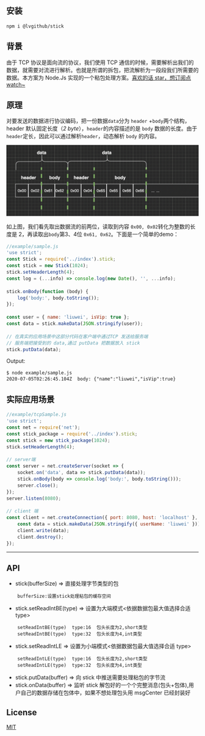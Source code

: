 ## 安装

```shell
npm i @lvgithub/stick
```

## 背景

由于 TCP 协议是面向流的协议，我们使用 TCP 通信的时候，需要解析出我们的数据，就需要对流进行解析。也就是所谓的拆包，把流解析为一段段我们所需要的数据。本方案为 Node.Js 实现的一个粘包处理方案。[喜欢的话 star，想订阅点 watch~](https://github.com/lvgithub/stick)

## 原理

对要发送的数据进行协议编码，把一份数据`data`分为 `header` +`body`两个结构，header 默认固定长度（_2 byte_），`header`的内容描述的是 `body` 数据的长度。由于`header`定长，因此可以通过解析`header`，动态解析 `body` 的内容。

![image-20200704170816148](assets/README/image-20200704170816148.png)

如上图，我们看先取出数据流的前两位，读取到内容 `0x00, 0x02`转化为整数的长度是 2，再读取出`body`第3、4位 `0x61, 0x62`。下面是一个简单的demo：

```javascript
//example/sample.js
'use strict';
const Stick = require('../index').stick;
const stick = new Stick(1024);
stick.setHeaderLength(4);
const log = (...info) => console.log(new Date(), '', ...info);

stick.onBody(function (body) {
    log('body:', body.toString());
});

const user = { name: 'liuwei', isVip: true };
const data = stick.makeData(JSON.stringify(user));

// 在真实的应用场景中这部分代码在客户端中通过TCP 发送给服务端
// 服务端把接受到的 data,通过 putData 把数据放入 stick
stick.putData(data);
```

Output:

```shell
$ node example/sample.js
2020-07-05T02:26:45.104Z  body: {"name":"liuwei","isVip":true}
```

## 实际应用场景

```javascript
//example/tcpSample.js
'use strict';
const net = require('net');
const stick_package = require('../index').stick;
const stick = new stick_package(1024);
stick.setHeaderLength(4);

// server端
const server = net.createServer(socket => {
    socket.on('data', data => stick.putData(data));
    stick.onBody(body => console.log('body:', body.toString()));
    server.close();
});
server.listen(8080);

// client 端
const client = net.createConnection({ port: 8080, host: 'localhost' }, () => {
    const data = stick.makeData(JSON.stringify({ userName: 'liuwei' }));
    client.write(data);
    client.destroy();
});
```

---

## API

- stick(bufferSize) => 直接处理字节类型的包

```
    bufferSize:设置stick处理粘包的缓存空间
```

- stick.setReadIntBE(type) => 设置为大端模式<依据数据包最大值选择合适 type>

```
    setReadIntBE(type)  type:16  包头长度为2,short类型
    setReadIntBE(type)  type:32  包头长度为4,int类型
```

- stick.setReadIntLE => 设置为小端模式<依据数据包最大值选择合适 type>

```
    setReadIntLE(type)  type:16  包头长度为2,short类型
    setReadIntLE(type)  type:32  包头长度为4,int类型
```

- stick.putData(buffer) => 向 stick 中推送需要处理粘包的字节流
- stick.onData(buffer) => 监听 stick 解包好的一个个完整消息(包头+包体),用户自己的数据存储在包体中，如果不想处理包头用 msgCenter 已经封装好

## License

[MIT](http://opensource.org/licenses/MIT)